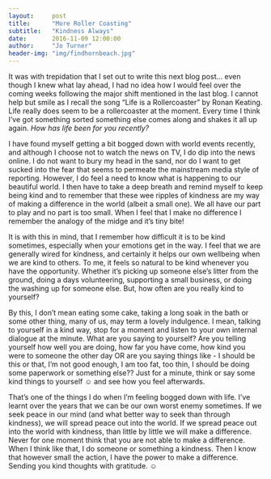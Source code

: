 ```yaml
---
layout:     post
title:      "More Roller Coasting"
subtitle:   "Kindness Always"
date:       2016-11-09 12:00:00
author:     "Jo Turner"
header-img: "img/findhornbeach.jpg"
---
```

It was with trepidation that I set out to write this next blog post… even though I knew what lay ahead, I had no idea how I would feel over the coming weeks following the major shift mentioned in the last blog. I cannot help but smile as I recall the song “Life is a Rollercoaster” by Ronan Keating. Life really does seem to be a rollercoaster at the moment. Every time I think I’ve got something sorted something else comes along and shakes it all up again. *How has life been for you recently?*

I have found myself getting a bit bogged down with world events recently, and although I choose not to watch the news on TV, I do dip into the news online.  I do not want to bury my head in the sand, nor do I want to get sucked into the fear that seems to permeate the mainstream media style of reporting. However, I do feel a need to know what is happening to our beautiful world. I then have to take a deep breath and remind myself to keep being kind and to remember that these wee ripples of kindness are my way of making a difference in the world (albeit a small one).  We all have our part to play and no part is too small. When I feel that I make no difference I remember the analogy of the midge and it’s tiny bite! 

It is with this in mind, that I remember how difficult it is to be kind sometimes, especially when your emotions get in the way. I feel that we are generally wired for kindness, and certainly it helps our own wellbeing when we are kind to others. To me, it feels so natural to be kind whenever you have the opportunity. Whether it’s picking up someone else’s litter from the ground, doing a days volunteering, supporting a small business, or doing the washing up for someone else. But, how often are you really kind to yourself?

By this, I don’t mean eating some cake, taking a long soak in the bath or some other thing, many of us, may term a lovely indulgence. I mean, talking to yourself in a kind way, stop for a moment and listen to your own internal dialogue at the minute. What are you saying to yourself?  Are you telling yourself how well you are doing, how far you have come, how kind you were to someone the other day OR are you saying things like - I should be this or that, I’m not good enough, I am too fat, too thin, I should be doing some paperwork or something else??  Just for a minute, think or say some kind things to yourself ☺ and see how you feel afterwards. 

That’s one of the things I do when I’m feeling bogged down with life. I’ve learnt over the years that we can be our own worst enemy sometimes.  If we seek peace in our mind (and what better way to seek than through kindness), we will spread peace out into the world. If we spread peace out into the world with kindness, than little by little we will make a difference. Never for one moment think that you are not able to make a difference. When I think like that, I do someone or something a kindness. Then I know that however small the action, I have the power to make a difference.  Sending you kind thoughts with gratitude. ☺
